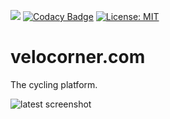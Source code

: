 [<img src="https://img.shields.io/travis/peregin/velocorner.com.svg"/>](https://travis-ci.org/peregin/velocorner.com)
[![Codacy Badge](https://api.codacy.com/project/badge/grade/d72835d470db4079a3e370b8a035051a)](https://www.codacy.com/app/peregin/velocorner.com)
[![License: MIT](https://img.shields.io/badge/License-MIT-yellow.svg)](https://opensource.org/licenses/MIT)



# velocorner.com
The cycling platform.


![latest screenshot](https://raw.github.com/peregin/velocorner.com/master/doc/graphics/logo50.png "latest screenshot")